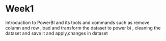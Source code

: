 # Week1
Introduction to PowerBI and its tools and commands such as remove column and row ,load and transform the dataset to power bi ,  cleaning the dataset and save it and apply,changes in dataset

